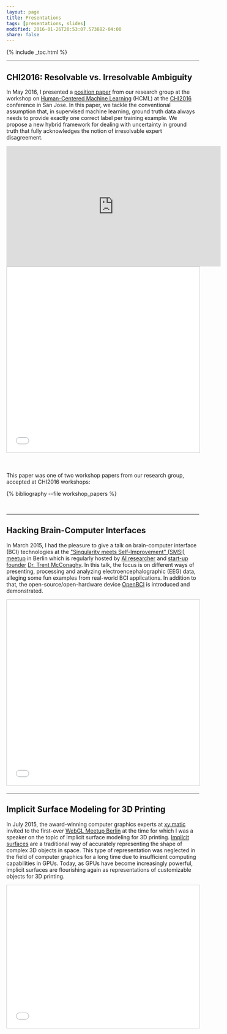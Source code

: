 ```yaml
---
layout: page
title: Presentations
tags: [presentations, slides]
modified: 2016-01-26T20:53:07.573882-04:00
share: false
---
```


{% include _toc.html %}

---

## CHI2016: Resolvable vs. Irresolvable Ambiguity

In May 2016, I presented a <a href="http://www.doc.gold.ac.uk/~mas02mg/HCML2016/HCML2016_paper_24.pdf" target="_blank">position paper</a> from our research group at the workshop on <a href="http://hcml2016.goldsmithsdigital.com/program/" target="_blank">Human-Centered Machine Learning</a> (HCML) at the <a href="https://chi2016.acm.org/" target="_blank">CHI2016</a> conference in San Jose. In this paper, we tackle the conventional assumption that, in supervised machine learning, ground truth data always needs to provide exactly one correct label per training example. We propose a new hybrid framework for dealing with uncertainty in ground truth that fully acknowledges the notion of irresolvable expert disagreement.

<iframe width="560" height="315" src="https://www.youtube.com/embed/L-BhJP26SY8" frameborder="0" allowfullscreen></iframe>

<iframe src="//www.slideshare.net/slideshow/embed_code/key/eWz1xkawhVii8C" width="595" height="485" class="force-full-width-keep-aspect-ratio" frameborder="0" marginwidth="0" marginheight="0" scrolling="no" style="border:1px solid #CCC; border-width:1px; margin-bottom:5px; max-width: 100%;" allowfullscreen> </iframe>

&nbsp;

This paper was one of two workshop papers from our research group, accepted at CHI2016 workshops:

{% bibliography --file workshop_papers %}

&nbsp;

---

## Hacking Brain-Computer Interfaces

In March 2015, I had the pleasure to give a talk on brain-computer interface (BCI) technologies at the <a href="http://www.meetup.com/de-DE/Singularity-meets-Self-Improvement-in-Berlin/" target="_blank">"Singularity meets Self-Improvement" (SMSI) meetup</a> in Berlin which is regularly hosted by <a href="http://trent.st/publications/" target="_blank">AI researcher</a> and <a href="https://www.ascribe.io/" target="_blank">start-up founder</a> <a href="http://trent.st/" target="_blank">Dr. Trent McConaghy</a>. In this talk, the focus is on different ways of presenting, processing and analyzing electroencephalographic (EEG) data, alleging some fun examples from real-world BCI applications. In addition to that, the open-source/open-hardware device <a href="http://openbci.com/" target="_blank">OpenBCI</a> is introduced and demonstrated.

<iframe src="//www.slideshare.net/slideshow/embed_code/key/AdcgypszNE5MYY" width="595" height="485" class="force-full-width-keep-aspect-ratio" frameborder="0" marginwidth="0" marginheight="0" scrolling="no" style="border:1px solid #CCC; border-width:1px; margin-bottom:5px; max-width: 100%;" allowfullscreen> </iframe>

---

## Implicit Surface Modeling for 3D Printing

In July 2015, the award-winning computer graphics experts at <a href="http://xymatic.com/" target="_blank">xy:matic</a> invited to the first-ever <a href="http://www.meetup.com/de-DE/Berlin-WebGL-Meetup/">WebGL Meetup Berlin</a> at the time for which I was a speaker on the topic of implicit surface modeling for 3D printing. <a href="https://en.wikipedia.org/wiki/Implicit_surface">Implicit surfaces</a> are a traditional way of accurately representing the shape of complex 3D objects in space. This type of representation was neglected in the field of computer graphics for a long time due to insufficient computing capabilities in GPUs. Today, as GPUs have become increasingly powerful, implicit surfaces are flourishing again as representations of customizable objects for 3D printing.

<iframe src="//www.slideshare.net/slideshow/embed_code/key/sAVRWgEtfXOODE" width="595" height="373" class="force-full-width-keep-aspect-ratio" frameborder="0" marginwidth="0" marginheight="0" scrolling="no" style="border:1px solid #CCC; border-width:1px; margin-bottom:5px; max-width: 100%;" allowfullscreen> </iframe>